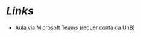 # _Links_

- [Aula via Microsoft Teams (requer conta da UnB)](https://web.microsoftstream.com/video/2e0fbccb-9f1a-41cb-9bc9-be0adb2edc7a)
